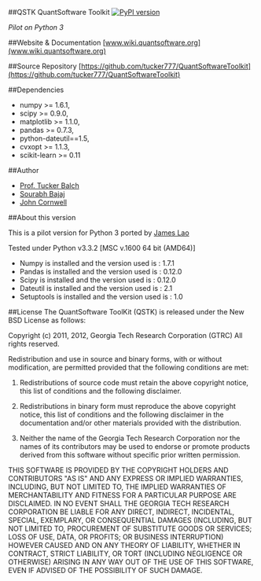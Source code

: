 ##QSTK
QuantSoftware Toolkit [![PyPI version](https://badge.fury.io/py/QSTK.png)](http://badge.fury.io/py/QSTK)

*Pilot on Python 3*

##Website & Documentation
[www.wiki.quantsoftware.org](www.wiki.quantsoftware.org)

##Source Repository
[https://github.com/tucker777/QuantSoftwareToolkit](https://github.com/tucker777/QuantSoftwareToolkit) 

##Dependencies
- numpy >= 1.6.1,
- scipy >= 0.9.0,
- matplotlib >= 1.1.0,
- pandas >= 0.7.3,
- python-dateutil==1.5,
- cvxopt >= 1.1.3,
- scikit-learn >= 0.11

##Author
- [Prof. Tucker Balch](http://www.cc.gatech.edu/~tucker/)
- [Sourabh Bajaj](http://sb2nov.github.io)
- [John Cornwell](https://github.com/JWCornV)

##About this version

This is a pilot version for Python 3 ported by [James Lao](https://github.com/jameslao)

Tested under Python v3.3.2 [MSC v.1600 64 bit (AMD64)]

- Numpy is installed and the version used is :  1.7.1
- Pandas is installed and the version used is :  0.12.0
- Scipy is installed and the version used is :  0.12.0
- Dateutil is installed and the version used is :  2.1
- Setuptools is installed and the version used is :  1.0


##License
The QuantSoftware ToolKit (QSTK) is released under the New BSD License as follows:

Copyright (c) 2011, 2012, Georgia Tech Research Corporation (GTRC) All rights reserved.

Redistribution and use in source and binary forms, with or without modification, are permitted provided that the following conditions are met:

 1) Redistributions of source code must retain the above copyright notice, this list of conditions and the following disclaimer. 

 2) Redistributions in binary form must reproduce the above copyright notice, this list of conditions and the following disclaimer
  in the documentation and/or other materials provided with the distribution. 

 3) Neither the name of the Georgia Tech Research Corporation nor the names of its contributors may be used to endorse or promote
  products derived from this software without specific prior written permission. 

THIS SOFTWARE IS PROVIDED BY THE COPYRIGHT HOLDERS AND CONTRIBUTORS "AS IS" AND ANY EXPRESS OR IMPLIED WARRANTIES, INCLUDING,
BUT NOT LIMITED TO, THE IMPLIED WARRANTIES OF MERCHANTABILITY AND FITNESS FOR A PARTICULAR PURPOSE ARE DISCLAIMED. 
IN NO EVENT SHALL THE GEORGIA TECH RESEARCH CORPORATION BE LIABLE FOR ANY DIRECT, INDIRECT, INCIDENTAL, SPECIAL, EXEMPLARY, 
OR CONSEQUENTIAL DAMAGES (INCLUDING, BUT NOT LIMITED TO, PROCUREMENT OF SUBSTITUTE GOODS OR SERVICES; LOSS OF USE, DATA, 
OR PROFITS; OR BUSINESS INTERRUPTION) HOWEVER CAUSED AND ON ANY THEORY OF LIABILITY, WHETHER IN CONTRACT, STRICT LIABILITY, 
OR TORT (INCLUDING NEGLIGENCE OR OTHERWISE) ARISING IN ANY WAY OUT OF THE USE OF THIS SOFTWARE, EVEN IF ADVISED OF THE 
POSSIBILITY OF SUCH DAMAGE.

